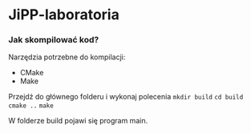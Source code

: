 # JiPP-laboratoria

### Jak skompilować kod?
Narzędzia potrzebne do kompilacji:
- CMake
- Make

Przejdź do głównego folderu i wykonaj polecenia
`mkdir build`
`cd build`
`cmake ..`
`make`

W folderze build pojawi się program main.